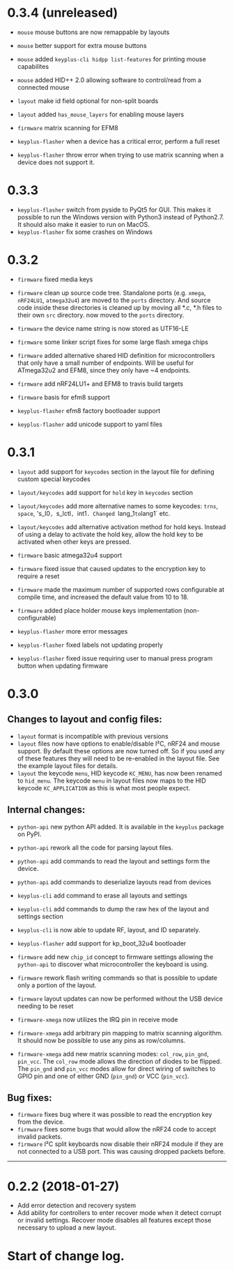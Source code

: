 0.3.4 (unreleased)
==================

* `mouse` mouse buttons are now remappable by layouts
* `mouse` better support for extra mouse buttons
* `mouse` added `keyplus-cli hidpp list-features` for printing mouse capabilites
* `mouse` added HID++ 2.0 allowing software to control/read from a connected mouse

* `layout` make id field optional for non-split boards
* `layout` added `has_mouse_layers` for enabling mouse layers

* `firmware` matrix scanning for EFM8

* `keyplus-flasher` when a device has a critical error, perform a full reset
* `keyplus-flasher` throw error when trying to use matrix scanning when a
    device does not support it.

0.3.3
==================

* `keyplus-flasher` switch from pyside to PyQt5 for GUI. This makes it possible
    to run the Windows version with Python3 instead of Python2.7. It should
    also make it easier to run on MacOS.
* `keyplus-flasher` fix some crashes on Windows

0.3.2
==================

* `firmware` fixed media keys
* `firmware` clean up source code tree. Standalone ports (e.g. `xmega`,
  `nRF24LU1`, `atmega32u4`) are moved to the `ports` directory. And source
  code inside these directories is cleaned up by moving all *.c, *.h files
  to their own `src` directory.
  now moved to the `ports` directory.
* `firmware` the device name string is now stored as UTF16-LE
* `firmware` some linker script fixes for some large flash xmega chips
* `firmware` added alternative shared HID definition for microcontrollers that
  only have a small number of endpoints. Will be useful for ATmega32u2 and EFM8,
  since they only have ~4 endpoints.
* `firmware` add nRF24LU1+ and EFM8 to travis build targets
* `firmware` basis for efm8 support

* `keyplus-flasher` efm8 factory bootloader support
* `keyplus-flasher` add unicode support to yaml files


0.3.1
==================

* `layout` add support for `keycodes` section in the layout file for defining
  custom special keycodes
* `layout/keycodes` add support for `hold` key in `keycodes` section
* `layout/keycodes` add more alternative names to some keycodes: `trns`, `space`, 's_l0`,
  `s_lctl`, `int1`. Changed `lang_1` to `lang1` etc.
* `layout/keycodes` add alternative activation method for hold keys. Instead of
  using a delay to activate the hold key, allow the hold key to be activated
  when other keys are pressed.

* `firmware` basic atmega32u4 support
* `firmware` fixed issue that caused updates to the encryption key to
  require a reset
* `firmware` made the maximum number of supported rows configurable at compile
  time, and increased the default value from 10 to 18.
* `firmware` added place holder mouse keys implementation (non-configurable)

* `keyplus-flasher` more error messages
* `keyplus-flasher` fixed labels not updating properly
* `keyplus-flasher` fixed issue requiring user to manual press program button
  when updating firmware

0.3.0
==================

Changes to layout and config files:
-----------------------------------

* `layout` format is incompatible with previous versions
* `layout` files now have options to enable/disable I²C, nRF24 and mouse
  support.  By default these options are now turned off. So if you used any
  of these features they will need to be re-enabled in the layout file. See
  the example layout files for details.
* `layout` the keycode `menu`, HID keycode `KC_MENU`, has now been renamed to
  `hid_menu`. The keycode `menu` in layout files now maps to the HID keycode
  `KC_APPLICATION` as this is what most people expect.

Internal changes:
-----------------

* `python-api` new python API added. It is available in the `keyplus` package
  on PyPI.
* `python-api` rework all the code for parsing layout files.
* `python-api` add commands to read the layout and settings form the device.
* `python-api` add commands to deserialize layouts read from devices

* `keyplus-cli` add command to erase all layouts and settings
* `keyplus-cli` add commands to dump the raw hex of the layout and settings section
* `keyplus-cli` is now able to update RF, layout, and ID separately.

* `keyplus-flasher` add support for kp_boot_32u4 bootloader

* `firmware` add new `chip_id` concept to firmware settings allowing the
  `python-api` to discover what microcontroller the keyboard is using.
* `firmware` rework flash writing commands so that is possible to update only a
  portion of the layout.
* `firmware` layout updates can now be performed without the USB device
  needing to be reset
* `firmware-xmega` now utilizes the IRQ pin in receive mode
* `firmware-xmega` add arbitrary pin mapping to matrix scanning algorithm. It
  should now be possible to use any pins as row/columns.
* `firmware-xmega` add new matrix scanning modes: `col_row`, `pin_gnd`,
  `pin_vcc`. The `col_row` mode allows the direction of diodes to be flipped.
  The `pin_gnd` and `pin_vcc` modes allow for direct wiring of switches to GPIO
  pin and one of either GND (`pin_gnd`) or VCC (`pin_vcc`).

Bug fixes:
----------

* `firmware` fixes bug where it was possible to read the encryption key from the
  device.
* `firmware` fixes some bugs that would allow the nRF24 code to accept invalid
  packets.
* `firmware` I²C split keyboards now disable their nRF24 module if they are
  not connected to a USB port. This was causing dropped packets before.

*******************************************************************************

0.2.2 (2018-01-27)
==================

* Add error detection and recovery system
* Add ability for controllers to enter recover mode when it detect
  corrupt or invalid settings. Recover mode disables all features except those
  necessary to upload a new layout.

Start of change log.
====================
